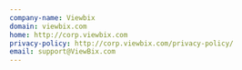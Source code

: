 ```yaml
---
company-name: Viewbix
domain: viewbix.com
home: http://corp.viewbix.com
privacy-policy: http://corp.viewbix.com/privacy-policy/
email: support@ViewBix.com
---
```




